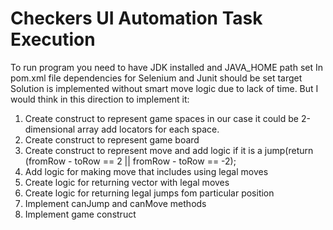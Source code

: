 Checkers UI Automation Task Execution
=============

To run program you need to have JDK installed and JAVA_HOME path set 
In pom.xml file dependencies for Selenium and Junit should be set
target
Solution is implemented without smart move logic due to lack of time.
But I would think in this direction to implement it:

1) Create construct to represent game spaces 
in our case it could be 2-dimensional array add locators for each space.
2) Create construct to represent game board
3) Create construct to represent move and add logic if it is a jump(return (fromRow - toRow == 2 || fromRow - toRow == -2);
4) Add logic for making move that includes using legal moves 
5) Create logic for returning vector with legal moves
6) Create logic for returning legal jumps fom particular position 
7) Implement canJump and canMove methods
8) Implement game construct

